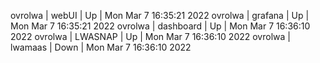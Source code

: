 ovrolwa | webUI | Up | Mon Mar  7 16:35:21 2022
ovrolwa | grafana | Up | Mon Mar  7 16:35:21 2022
ovrolwa | dashboard | Up | Mon Mar  7 16:36:10 2022
ovrolwa | LWASNAP | Up | Mon Mar  7 16:36:10 2022
ovrolwa | lwamaas | Down | Mon Mar  7 16:36:10 2022
